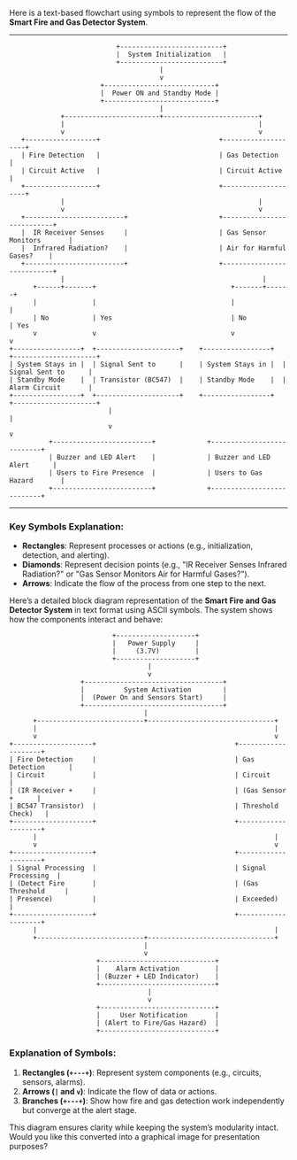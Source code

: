 Here is a text-based flowchart using symbols to represent the flow of the **Smart Fire and Gas Detector System**.  

---

```
                           +--------------------------+
                           |  System Initialization   |
                           +--------------------------+
                                      |
                                      v
                       +----------------------------+
                       |  Power ON and Standby Mode |
                       +----------------------------+
                                      |
             +------------------------+------------------------+
             |                                                 |
             v                                                 v
   +------------------+                              +--------------------+
   | Fire Detection   |                              | Gas Detection      |
   | Circuit Active   |                              | Circuit Active     |
   +------------------+                              +--------------------+
             |                                                 |
             v                                                 v
   +-------------------------+                       +---------------------------+
   |  IR Receiver Senses     |                       | Gas Sensor Monitors       |
   |  Infrared Radiation?    |                       | Air for Harmful Gases?    |
   +-------------------------+                       +---------------------------+
             |                                                  |
      +------+-------+                                  +-------+------+
      |              |                                  |              |
      | No           | Yes                              | No           | Yes
      v              v                                  v              v
+-----------------+  +---------------------+    +-----------------+  +---------------------+
| System Stays in |  | Signal Sent to      |    | System Stays in |  | Signal Sent to      |
| Standby Mode    |  | Transistor (BC547)  |    | Standby Mode    |  | Alarm Circuit       |
+-----------------+  +---------------------+    +-----------------+  +---------------------+
                         |                                               |
                         v                                               v
          +-------------------------+             +---------------------------+
          | Buzzer and LED Alert    |             | Buzzer and LED Alert      |
          | Users to Fire Presence  |             | Users to Gas Hazard       |
          +-------------------------+             +---------------------------+
```

---

### Key Symbols Explanation:
- **Rectangles**: Represent processes or actions (e.g., initialization, detection, and alerting).
- **Diamonds**: Represent decision points (e.g., "IR Receiver Senses Infrared Radiation?" or "Gas Sensor Monitors Air for Harmful Gases?").
- **Arrows**: Indicate the flow of the process from one step to the next.

Here’s a detailed block diagram representation of the **Smart Fire and Gas Detector System** in text format using ASCII symbols. The system shows how the components interact and behave:

```
                          +--------------------+
                          |   Power Supply     |
                          |     (3.7V)         |
                          +--------------------+
                                   |
                                   v
                  +-----------------------------------+
                  |          System Activation        |
                  |  (Power On and Sensors Start)     |
                  +-----------------------------------+
                                  |
      +---------------------------+--------------------------------+
      |                                                            |
      v                                                            v
+--------------------+                                   +--------------------+
| Fire Detection     |                                   | Gas Detection      |
| Circuit            |                                   | Circuit            |
| (IR Receiver +     |                                   | (Gas Sensor +      |
| BC547 Transistor)  |                                   | Threshold Check)   |
+--------------------+                                   +--------------------+
      |                                                            |
      v                                                            v
+--------------------+                                   +--------------------+
| Signal Processing  |                                   | Signal Processing  |
| (Detect Fire       |                                   | (Gas Threshold     |
| Presence)          |                                   | Exceeded)          |
+--------------------+                                   +--------------------+
      |                                                            |
      +---------------------------+--------------------------------+
                                  |
                                  v
                      +-----------------------------+
                      |    Alarm Activation         |
                      | (Buzzer + LED Indicator)    |
                      +-----------------------------+
                                   |
                                   v
                      +-----------------------------+
                      |     User Notification       |
                      | (Alert to Fire/Gas Hazard)  |
                      +-----------------------------+
```

### Explanation of Symbols:
1. **Rectangles (`+---+`)**: Represent system components (e.g., circuits, sensors, alarms).  
2. **Arrows (`|` and `v`)**: Indicate the flow of data or actions.  
3. **Branches (`+---+`)**: Show how fire and gas detection work independently but converge at the alert stage.

This diagram ensures clarity while keeping the system’s modularity intact. Would you like this converted into a graphical image for presentation purposes?
